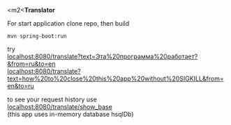 <m2<**Translator**</m2>

For start application clone repo, then build<br>
```
mvn spring-boot:run
```
try<br>
<a href= "localhost:8080/translate?text=Эта%20программа%20работает?&from=ru&to=en">localhost:8080/translate?text=Эта%20программа%20работает?&from=ru&to=en</a><br>
<a href= "localhost:8080/translate?text=how%20to%20close%20this%20app%20without%20SIGKILL&from=en&to=ru">localhost:8080/translate?text=how%20to%20close%20this%20app%20without%20SIGKILL&from=en&to=ru</a>

to see your request history use <br>
<a href="localhost:8080/translate/show_base">localhost:8080/translate/show_base</a><br>
(this app uses in-memory database hsqlDb)
